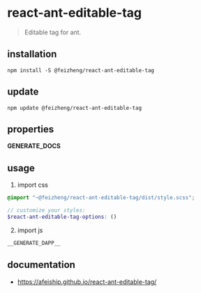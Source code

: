 # react-ant-editable-tag
> Editable tag for ant.

## installation
```shell
npm install -S @feizheng/react-ant-editable-tag
```

## update
```shell
npm update @feizheng/react-ant-editable-tag
```

## properties
__GENERATE_DOCS__

## usage
1. import css
  ```scss
  @import "~@feizheng/react-ant-editable-tag/dist/style.scss";

  // customize your styles:
  $react-ant-editable-tag-options: ()
  ```
2. import js
  ```js
__GENERATE_DAPP__
  ```

## documentation
- https://afeiship.github.io/react-ant-editable-tag/
